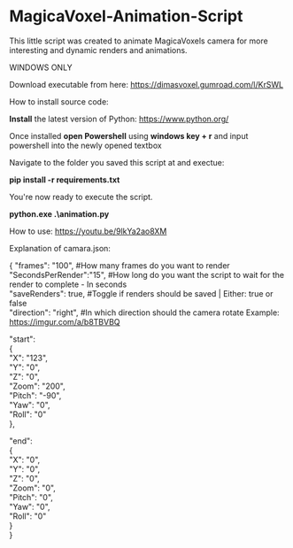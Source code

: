 # MagicaVoxel-Animation-Script
This little script was created to animate MagicaVoxels camera for more interesting and dynamic renders and animations.

WINDOWS ONLY

Download executable from here: https://dimasvoxel.gumroad.com/l/KrSWL

How to install source code:

**Install** the latest version of Python: https://www.python.org/

Once installed **open Powershell** using **windows key + r** and input powershell into the newly opened textbox

Navigate to the folder you saved this script at and exectue:

**pip install -r requirements.txt**

You're now ready to execute the script. 

**python.exe .\animation.py**

How to use: https://youtu.be/9lkYa2ao8XM


Explanation of camara.json:

{
"frames":    "100",       #How many frames do you want to render  
"SecondsPerRender":"15",  #How long do you want the script to wait for the render to complete - In seconds  
"saveRenders": true,      #Toggle if renders should be saved | Either: true or false  
"direction": "right",     #In which direction should the camera rotate Example: https://imgur.com/a/b8TBVBQ  

"start":   
    {   
    "X":   "123",  
    "Y":   "0",  
    "Z":   "0",  
    "Zoom":      "200",  
    "Pitch":     "-90",  
    "Yaw":       "0",  
    "Roll":      "0"  
    },

"end":   
    {   
    "X":     "0",  
    "Y":     "0",   
    "Z":     "0",  
    "Zoom":  "0",  
    "Pitch": "0",  
    "Yaw":   "0",  
    "Roll":  "0"  
    }  
}  
